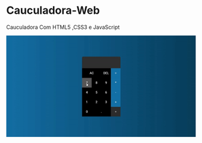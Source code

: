 # Cauculadora-Web
 Cauculadora Com HTML5 ,CSS3 e JavaScript

![gif-Cauculadora](https://github.com/JoseGoncalvess/Cauculadora-Web/blob/main/img/Calculadora.gif)

